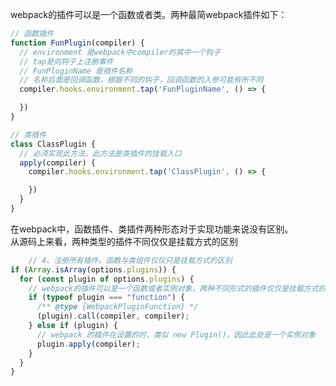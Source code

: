 webpack的插件可以是一个函数或者类。两种最简webpack插件如下：

```javascript
// 函数插件
function FunPlugin(compiler) {
  // environment 是webpack中compiler的其中一个钩子
  // tap是向钩子上注册事件
  // FunPluginName 是插件名称
  // 名称后面是回调函数，根据不同的钩子，回调函数的入参可能有所不同
  compiler.hooks.environment.tap('FunPluginName', () => {

  })
}

// 类插件
class ClassPlugin {
  // 必须实现此方法，此方法是类插件的挂载入口
  apply(compiler) {
    compiler.hooks.environment.tap('ClassPlugin', () => {

    })
  }
}
```  

在webpack中，函数插件、类插件两种形态对于实现功能来说没有区别。  
从源码上来看，两种类型的插件不同仅仅是挂载方式的区别

```javascript
    // 4、注册所有插件。函数与类组件仅仅只是挂载方式的区别
if (Array.isArray(options.plugins)) {
  for (const plugin of options.plugins) {
    // webpack的插件可以是一个函数或者实例对象，两种不同形式的插件仅仅是挂载方式的不同
    if (typeof plugin === "function") {
      /** @type {WebpackPluginFunction} */
      (plugin).call(compiler, compiler);
    } else if (plugin) {
      // webpack 的插件在设置的时，类似 new Plugin()，因此此处是一个实例对象
      plugin.apply(compiler);
    }
  }
}
```
